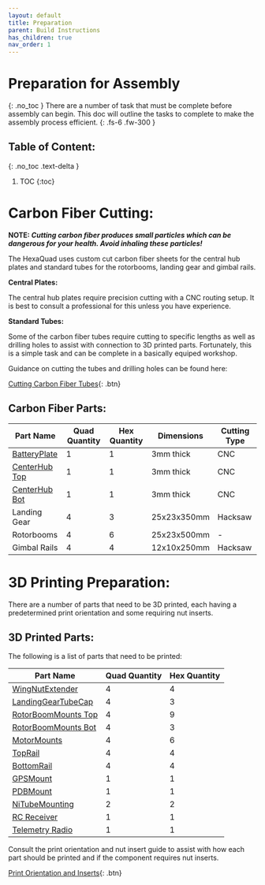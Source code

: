 ```yaml
---
layout: default
title: Preparation
parent: Build Instructions
has_children: true
nav_order: 1
---
```


# Preparation for Assembly
{: .no_toc }
There are a number of task that must be complete before assembly can begin. This doc will outline the tasks to complete to make the assembly process efficient.
{: .fs-6 .fw-300 }

## Table of Content:
{: .no_toc .text-delta }

1. TOC
{:toc}

# Carbon Fiber Cutting:

**NOTE: *Cutting carbon fiber produces small particles which can be dangerous for your health. Avoid inhaling these particles!***

The HexaQuad uses custom cut carbon fiber sheets for the central hub plates and standard tubes for the rotorbooms, landing gear and gimbal rails.


**Central Plates:**

The central hub plates require precision cutting with a CNC routing setup. It is best to consult a professional for this unless you have experience.

**Standard Tubes:**

Some of the carbon fiber tubes require cutting to specific lengths as well as drilling holes to assist with connection to 3D printed parts. Fortunately, this is a simple task and can be complete in a basically equiped workshop.

Guidance on cutting the tubes and drilling holes can be found here:

[Cutting Carbon Fiber Tubes](../../GettingStarted/BuildInstructions/CarbonFiberPrep.md){: .btn}

## Carbon Fiber Parts:

| Part Name           | Quad Quantity | Hex Quantity |Dimensions|Cutting Type|
|---------------------|----------|-------------------------|----|---|
|[BatteryPlate](https://github.com/landrs-toolkit/LANDRs-Science-Drone/tree/main/Design/MechanicalDesign/BatteryPlate)    | 1    | 1| 3mm thick|CNC|
| [CenterHub Top](https://github.com/landrs-toolkit/LANDRs-Science-Drone/tree/main/Design/MechanicalDesign/CenterHubs/TopPlate)  | 1     | 1|3mm thick|CNC|
| [CenterHub Bot](https://github.com/landrs-toolkit/LANDRs-Science-Drone/tree/main/Design/MechanicalDesign/CenterHubs/BottomPlate) | 1     | 1|3mm thick|CNC|
|Landing Gear |4   |3   | 25x23x350mm|Hacksaw|
|Rotorbooms |4   |6   | 25x23x500mm|-|
|Gimbal Rails |4   |4   | 12x10x250mm|Hacksaw|


# 3D Printing Preparation:
There are a number of parts that need to be 3D printed, each having a predetermined print orientation and some requiring nut inserts.

## 3D Printed Parts:
The following is a list of parts that need to be printed:

| Part Name           | Quad Quantity | Hex Quantity |
|---------------------|----------|-------------------------|
|[WingNutExtender](https://github.com/landrs-toolkit/LANDRs-Science-Drone/tree/main/Design/MechanicalDesign/BatteryPlate)     | 4        | 4|
| [LandingGearTubeCap](https://github.com/landrs-toolkit/LANDRs-Science-Drone/tree/main/Design/MechanicalDesign/LandingGear)  | 4        | 3|
| [RotorBoomMounts Top](https://github.com/landrs-toolkit/LANDRs-Science-Drone/tree/main/Design/MechanicalDesign/RotorBoomMounts) | 4        | 9|
| [RotorBoomMounts Bot](https://github.com/landrs-toolkit/LANDRs-Science-Drone/tree/main/Design/MechanicalDesign/RotorBoomMounts/NutInsert) | 4        | 3|
| [MotorMounts](https://github.com/landrs-toolkit/LANDRs-Science-Drone/tree/main/Design/MechanicalDesign/MotorMounts)         | 4        | 6 |
| [TopRail](https://github.com/landrs-toolkit/LANDRs-Science-Drone/tree/main/Design/MechanicalDesign/RailMounting)             | 4        | 4 |
| [BottomRail](https://github.com/landrs-toolkit/LANDRs-Science-Drone/tree/main/Design/MechanicalDesign/RailMounting)             | 4        | 4 |
| [GPSMount](https://github.com/landrs-toolkit/LANDRs-Science-Drone/tree/main/Design/MechanicalDesign/GPSMounts)            | 1        | 1|
| [PDBMount](https://github.com/landrs-toolkit/LANDRs-Science-Drone/tree/main/Design/MechanicalDesign/PDBMount)            | 1        | 1 |
| [NiTubeMounting](https://github.com/landrs-toolkit/LANDRs-Science-Drone/tree/main/Design/MechanicalDesign/SensorMounts/NiTubeMounting)      | 2        |2  |
| [RC Receiver](https://github.com/landrs-toolkit/LANDRs-Science-Drone/tree/main/Design/MechanicalDesign/RadioReceivers)         | 1        | 1 |
| [Telemetry Radio](https://github.com/landrs-toolkit/LANDRs-Science-Drone/tree/main/Design/MechanicalDesign/RadioReceivers)     | 1        | 1  |

Consult the print orientation and nut insert guide to assist with how each part should be printed and if the component requires nut inserts.

[Print Orientation and Inserts](../../GettingStarted/BuildInstructions/PrintGuide.md){: .btn}